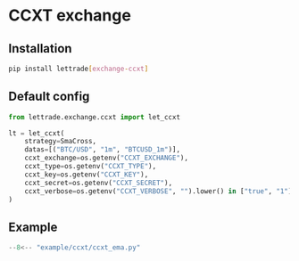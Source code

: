 # CCXT exchange

## Installation

```bash
pip install lettrade[exchange-ccxt]
```

## Default config

```python
from lettrade.exchange.ccxt import let_ccxt

lt = let_ccxt(
    strategy=SmaCross,
    datas=[("BTC/USD", "1m", "BTCUSD_1m")],
    ccxt_exchange=os.getenv("CCXT_EXCHANGE"),
    ccxt_type=os.getenv("CCXT_TYPE"),
    ccxt_key=os.getenv("CCXT_KEY"),
    ccxt_secret=os.getenv("CCXT_SECRET"),
    ccxt_verbose=os.getenv("CCXT_VERBOSE", "").lower() in ["true", "1"],
)
```

## Example

```python
--8<-- "example/ccxt/ccxt_ema.py"
```
